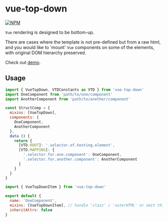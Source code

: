 # vue-top-down

[![NPM](https://nodei.co/npm/vue-top-down.png)](https://www.npmjs.com/package/vue-top-down)

`Vue` rendering is designed to be bottom-up.

There are cases where the template is not pre-defined but from a raw html, and you would like to 'mount' `Vue` components on some of the elements, with original DOM hierarchy preserved.

Check out [demo](https://moyummy.github.io/vue-top-down/example/).

## Usage

~~~javascript
import { VueTopDown, VTDConstants as VTD } from 'vue-top-down'
import OneComponent from 'path/to/one/component'
import AnotherComponent from 'path/to/another/component'

const StructComp = {
  mixins: [VueTopDown],
  components: {
    OneComponent,
    AnotherComponent
  },
  data () {
    return {
      [VTD.ROOT]: '.selector.of.hosting.element',
      [VTD.MAPPING]: {
        '.selector.for.one.component': OneComponent,
        '.selector.for.another.component': AnotherComponent
      }
    }
  }
}
~~~

~~~javascript
import { VueTopDownItem } from 'vue-top-down'

export default {
  name: 'OneComponent',
  mixins: [VueTopDownItem], // handle 'clazz' / 'outerHTML' or omit this to render independent component
  inheritAttrs: false
}
~~~
